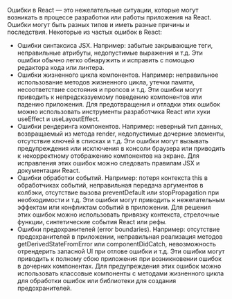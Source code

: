 Ошибки в React — это нежелательные ситуации, которые могут возникать в процессе разработки или работы приложения на React. Ошибки могут быть разных типов и иметь разные причины и последствия. Некоторые из частых ошибок в React:

- Ошибки синтаксиса JSX. Например: забытые закрывающие теги, неправильные атрибуты, недопустимые выражения и т.д. Эти ошибки обычно легко обнаружить и исправить с помощью редактора кода или линтера.
- Ошибки жизненного цикла компонентов. Например: неправильное использование методов жизненного цикла, утечки памяти, несоответствие состояния и пропсов и т.д. Эти ошибки могут приводить к непредсказуемому поведению компонентов или падению приложения. Для предотвращения и отладки этих ошибок можно использовать инструменты разработчика React или хуки useEffect и useLayoutEffect.
- Ошибки рендеринга компонентов. Например: неверный тип данных, возвращаемый из метода render, недопустимые дочерние элементы, отсутствие ключей в списках и т.д. Эти ошибки могут вызывать предупреждения или исключения в консоли браузера или приводить к некорректному отображению компонентов на экране. Для исправления этих ошибок можно следовать правилам JSX и документации React.
- Ошибки обработки событий. Например: потеря контекста this в обработчиках событий, неправильная передача аргументов в колбэки, отсутствие вызова preventDefault или stopPropagation при необходимости и т.д. Эти ошибки могут приводить к нежелательным эффектам или конфликтам событий в приложении. Для решения этих ошибок можно использовать привязку контекста, стрелочные функции, синтетические события React или рефы.
- Ошибки предохранителей (error boundaries). Например: отсутствие предохранителей в приложении, неправильная реализация методов getDerivedStateFromError или componentDidCatch, невозможность отрендерить запасной UI при отлове ошибки и т.д. Эти ошибки могут приводить к полному сбою приложения при возникновении ошибок в дочерних компонентах. Для предупреждения этих ошибок можно использовать классовые компоненты с методами жизненного цикла для обработки ошибок или библиотеки для создания предохранителей.

